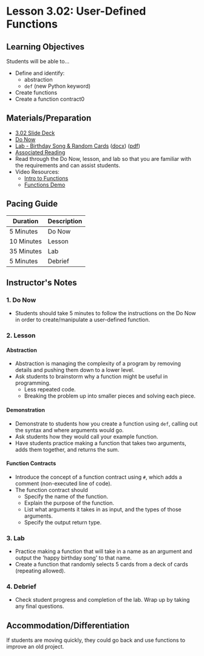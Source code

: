 # Lesson 3.02: User-Defined Functions

## Learning Objectives

Students will be able to...

* Define and identify:
  * abstraction
  * `def` (new Python keyword)
* Create functions
* Create a function contract0

## Materials/Preparation

* [3.02 Slide Deck](https://github.com/TEALSK12/2nd-semester-introduction-to-computer-science/raw/master/units/3_unit/slidedecks/Intro%20Python%203.02%20TEALS.pptx)
* [Do Now][]
* [Lab - Birthday Song & Random Cards][] ([docx][]) ([pdf][])
* [Associated Reading](https://tealsk12.github.io/2nd-semester-introduction-to-computer-science/readings.md#associatedreadings/3.2)
* Read through the Do Now, lesson, and lab so that you are familiar with the requirements and can assist students.
* Video Resources:
  * [Intro to Functions](https://youtu.be/nrCAxXfRU28)
  * [Functions Demo](https://youtu.be/C9ZEGqGHXms)

## Pacing Guide

| **Duration**   | **Description** |
| ---------- | ----------- |
| 5 Minutes  | Do Now      |
| 10 Minutes | Lesson      |
| 35 Minutes | Lab         |
| 5 Minutes  | Debrief     |

## Instructor's Notes

### 1. Do Now

* Students should take 5 minutes to follow the instructions on the Do Now in order to create/manipulate a user-defined function.  

### 2. Lesson

#### Abstraction

* Abstraction is managing the complexity of a program by removing details and pushing them down to a lower level.
* Ask students to brainstorm why a function might be useful in programming.
  * Less repeated code.
  * Breaking the problem up into smaller pieces and solving each piece.

#### Demonstration

* Demonstrate to students how you create a function using `def`, calling out the syntax and where arguments would go.
* Ask students how they would call your example function.
* Have students practice making a function that takes two arguments, adds them together, and returns the sum.

#### Function Contracts

* Introduce the concept of a function contract using `#`, which adds a comment (non-executed line of code).
* The function contract should
  * Specify the name of the function.
  * Explain the purpose of the function.
  * List what arguments it takes in as input, and the types of those arguments.
  * Specify the output return type.

### 3. Lab

* Practice making a function that will take in a name as an argument and output the 'happy birthday song' to that name.
* Create a function that randomly selects 5 cards from a deck of cards (repeating allowed).

### 4. Debrief

* Check student progress and completion of the lab. Wrap up by taking any final questions.

## Accommodation/Differentiation

If students are moving quickly, they could go back and use functions to improve an old project.

[Do Now]:do_now.md
[Lab - Birthday Song & Random Cards]:lab.md
[pdf]: https://github.com/TEALSK12/2nd-semester-introduction-to-computer-science/raw/master/units/3_unit/02_lesson/lab.pdf
[docx]: https://github.com/TEALSK12/2nd-semester-introduction-to-computer-science/raw/master/units/3_unit/02_lesson/lab.docx
